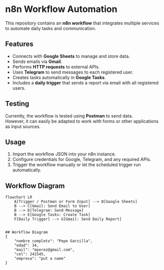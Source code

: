 # n8n Workflow Automation

This repository contains an **n8n workflow** that integrates multiple services to automate daily tasks and communication.

## Features
- Connects with **Google Sheets** to manage and store data.  
- Sends emails via **Gmail**.  
- Performs **HTTP requests** to external APIs.  
- Uses **Telegram** to send messages to each registered user.  
- Creates tasks automatically in **Google Tasks**.  
- Includes a **daily trigger** that sends a report via email with all registered users.  

## Testing
Currently, the workflow is tested using **Postman** to send data.  
However, it can easily be adapted to work with forms or other applications as input sources.  

## Usage
1. Import the workflow JSON into your n8n instance.  
2. Configure credentials for Google, Telegram, and any required APIs.  
3. Trigger the workflow manually or let the scheduled trigger run automatically.  

## Workflow Diagram
```mermaid
flowchart LR
    A[Trigger / Postman or Form Input] --> B[Google Sheets]
    B --> C[Gmail: Send Email to User]
    B --> D[Telegram: Send Message]
    B --> E[Google Tasks: Create Task]
    F[Daily Trigger] --> G[Gmail: Send Daily Report]


## Workflow Diagram 
{
    "nombre completo": "Pepe Garzilla",
    "edad": 34,
    "mail": "mperez@gmail.com",
    "cel": 241545,
    "empresa": "put a name"
}
